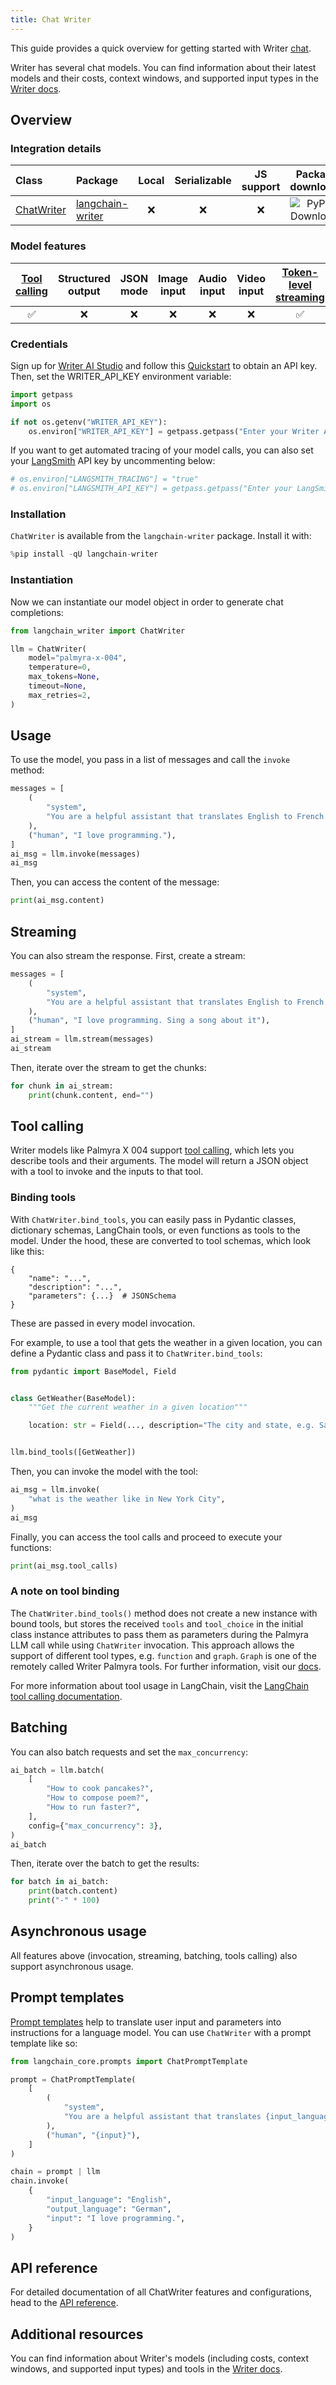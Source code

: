 ```yaml
---
title: Chat Writer
---
```


This guide provides a quick overview for getting started with Writer [chat](/oss/concepts/chat_models/).

Writer has several chat models. You can find information about their latest models and their costs, context windows, and supported input types in the [Writer docs](https://dev.writer.com/home).


## Overview

### Integration details
| Class                                                                                                                    | Package          | Local | Serializable | JS support |                                        Package downloads                                         |                                        Package latest                                         |
|:-------------------------------------------------------------------------------------------------------------------------|:-----------------| :---: | :---: |:----------:|:------------------------------------------------------------------------------------------------:|:---------------------------------------------------------------------------------------------:|
| [ChatWriter](https://github.com/writer/langchain-writer/blob/main/langchain_writer/chat_models.py#L308) | [langchain-writer](https://pypi.org/project/langchain-writer/) |      ❌       |                                       ❌                                       | ❌ | ![PyPI - Downloads](https://img.shields.io/pypi/dm/langchain-writer?style=flat-square&label=%20) | ![PyPI - Version](https://img.shields.io/pypi/v/langchain-writer?style=flat-square&label=%20) |
### Model features
| [Tool calling](/oss/how-to/tool_calling) | Structured output | JSON mode | Image input | Audio input | Video input | [Token-level streaming](/oss/how-to/chat_streaming/) | Native async |         [Token usage](/oss/how-to/chat_token_usage_tracking/)          | Logprobs |
| :---: |:-----------------:| :---: | :---: |  :---: | :---: | :---: | :---: |:--------------------------------:|:--------:|
| ✅ |         ❌         | ❌ | ❌ | ❌ | ❌ | ✅ | ✅ |                ✅                 |    ❌     |

### Credentials

Sign up for [Writer AI Studio](https://app.writer.com/aistudio/signup?utm_campaign=devrel) and follow this [Quickstart](https://dev.writer.com/api-guides/quickstart) to obtain an API key. Then, set the WRITER_API_KEY environment variable:


```python
import getpass
import os

if not os.getenv("WRITER_API_KEY"):
    os.environ["WRITER_API_KEY"] = getpass.getpass("Enter your Writer API key: ")
```

If you want to get automated tracing of your model calls, you can also set your [LangSmith](https://docs.smith.langchain.com/) API key by uncommenting below:


```python
# os.environ["LANGSMITH_TRACING"] = "true"
# os.environ["LANGSMITH_API_KEY"] = getpass.getpass("Enter your LangSmith API key: ")
```

### Installation

`ChatWriter` is available from the `langchain-writer` package. Install it with:


```python
%pip install -qU langchain-writer
```

### Instantiation

Now we can instantiate our model object in order to generate chat completions:


```python
from langchain_writer import ChatWriter

llm = ChatWriter(
    model="palmyra-x-004",
    temperature=0,
    max_tokens=None,
    timeout=None,
    max_retries=2,
)
```

## Usage

To use the model, you pass in a list of messages and call the `invoke` method:


```python
messages = [
    (
        "system",
        "You are a helpful assistant that translates English to French. Translate the user sentence.",
    ),
    ("human", "I love programming."),
]
ai_msg = llm.invoke(messages)
ai_msg
```

Then, you can access the content of the message:


```python
print(ai_msg.content)
```

## Streaming

You can also stream the response. First, create a stream:


```python
messages = [
    (
        "system",
        "You are a helpful assistant that translates English to French. Translate the user sentence.",
    ),
    ("human", "I love programming. Sing a song about it"),
]
ai_stream = llm.stream(messages)
ai_stream
```

Then, iterate over the stream to get the chunks:


```python
for chunk in ai_stream:
    print(chunk.content, end="")
```

## Tool calling

Writer models like Palmyra X 004 support [tool calling](https://dev.writer.com/api-guides/tool-calling), which lets you describe tools and their arguments. The model will return a JSON object with a tool to invoke and the inputs to that tool.

### Binding tools

With `ChatWriter.bind_tools`, you can easily pass in Pydantic classes, dictionary schemas, LangChain tools, or even functions as tools to the model. Under the hood, these are converted to tool schemas, which look like this:
```
{
    "name": "...",
    "description": "...",
    "parameters": {...}  # JSONSchema
}
```
These are passed in every model invocation.

For example, to use a tool that gets the weather in a given location, you can define a Pydantic class and pass it to `ChatWriter.bind_tools`:


```python
from pydantic import BaseModel, Field


class GetWeather(BaseModel):
    """Get the current weather in a given location"""

    location: str = Field(..., description="The city and state, e.g. San Francisco, CA")


llm.bind_tools([GetWeather])
```

Then, you can invoke the model with the tool:


```python
ai_msg = llm.invoke(
    "what is the weather like in New York City",
)
ai_msg
```

Finally, you can access the tool calls and proceed to execute your functions:


```python
print(ai_msg.tool_calls)
```

### A note on tool binding

The `ChatWriter.bind_tools()` method does not create a new instance with bound tools, but stores the received `tools` and `tool_choice` in the initial class instance attributes to pass them as parameters during the Palmyra LLM call while using `ChatWriter` invocation. This approach allows the support of different tool types, e.g. `function` and `graph`. `Graph` is one of the remotely called Writer Palmyra tools. For further information, visit our [docs](https://dev.writer.com/api-guides/knowledge-graph#knowledge-graph). 

For more information about tool usage in LangChain, visit the [LangChain tool calling documentation](https://python.langchain.com/docs/concepts/tool_calling/).

## Batching

You can also batch requests and set the `max_concurrency`:


```python
ai_batch = llm.batch(
    [
        "How to cook pancakes?",
        "How to compose poem?",
        "How to run faster?",
    ],
    config={"max_concurrency": 3},
)
ai_batch
```

Then, iterate over the batch to get the results:


```python
for batch in ai_batch:
    print(batch.content)
    print("-" * 100)
```

## Asynchronous usage

All features above (invocation, streaming, batching, tools calling) also support asynchronous usage.

## Prompt templates

[Prompt templates](https://python.langchain.com/docs/concepts/prompt_templates/) help to translate user input and parameters into instructions for a language model. You can use `ChatWriter` with a prompt template like so:



```python
from langchain_core.prompts import ChatPromptTemplate

prompt = ChatPromptTemplate(
    [
        (
            "system",
            "You are a helpful assistant that translates {input_language} to {output_language}.",
        ),
        ("human", "{input}"),
    ]
)

chain = prompt | llm
chain.invoke(
    {
        "input_language": "English",
        "output_language": "German",
        "input": "I love programming.",
    }
)
```

## API reference
For detailed documentation of all ChatWriter features and configurations, head to the [API reference](https://python.langchain.com/api_reference/writer/chat_models/langchain_writer.chat_models.ChatWriter.html#langchain_writer.chat_models.ChatWriter).

## Additional resources
You can find information about Writer's models (including costs, context windows, and supported input types) and tools in the [Writer docs](https://dev.writer.com/home).
